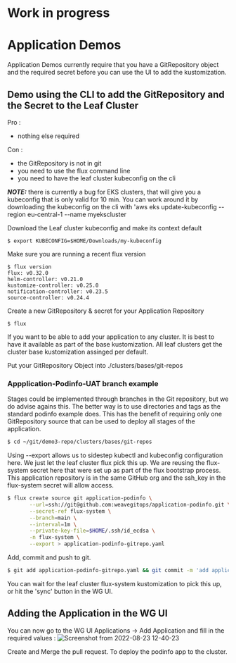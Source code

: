# Work in progress

# Application Demos

Application Demos currently require that you have a GitRepository object and the required secret before you can use the UI to add the kustomization.

## Demo using the CLI to add the GitRepository and the Secret to the Leaf Cluster

Pro : 
- nothing else required

Con : 
- the GitRepository is not in git
- you need to use the flux command line
- you need to have the leaf cluster kubeconfig on the cli

**_NOTE:_** there is currently a bug for EKS clusters, that will give you a kubeconfig that is only valid for 10 min. You can work around it by downloading the kubeconfig on the cli with 'aws eks update-kubeconfig --region eu-central-1 --name myekscluster

Download the Leaf cluster kubeconfig and make its context default
```
$ export KUBECONFIG=$HOME/Downloads/my-kubeconfig
```

Make sure you are running a recent flux version
```
$ flux version
flux: v0.32.0
helm-controller: v0.21.0
kustomize-controller: v0.25.0
notification-controller: v0.23.5
source-controller: v0.24.4
```

Create a new GitRepository & secret for your Application Repository
```
$ flux 
```

If you want to be able to add your application to any cluster. It is best to have it available as part of the base kustomization. All leaf clusters get the cluster base kustomization assinged per default. 

Put your GitRepository Object into ./clusters/bases/git-repos

### Appplication-Podinfo-UAT branch example 

Stages could be implemented through branches in the Git repository, but we do advise agains this. The better way is to use directories and tags as the standard podinfo example does. This has the benefit of requiring only one GitRepository source that can be used to deploy all stages of the application.

```bash
$ cd ~/git/demo3-repo/clusters/bases/git-repos
```

Using --export allows us to sidestep kubectl and kubeconfig configuration here. We just let the leaf cluster flux pick this up. 
We are reusing the flux-system secret here that were set up as part of the flux bootstrap process. This application repository is in the same GitHub org and the ssh_key in the flux-system secret will allow access.

```bash
$ flux create source git application-podinfo \
       --url=ssh://git@github.com:weavegitops/application-podinfo.git \
       --secret-ref flux-system \
       --branch=main \
       --interval=1m \
       --private-key-file=$HOME/.ssh/id_ecdsa \
       -n flux-system \
       --export > application-podinfo-gitrepo.yaml
```

Add, commit and push to git.

```bash
$ git add application-podinfo-gitrepo.yaml && git commit -m 'add application-podinfo-gitrepo.yaml' && git push
```

You can wait for the leaf cluster flux-system kustomization to pick this up, or hit the 'sync' button in the WG UI.

## Adding the Application in the WG UI

You can now go to the WG UI Applications -> Add Application and fill in the required values : 
![Screenshot from 2022-08-23 12-40-23](https://user-images.githubusercontent.com/2788194/186138591-3f2ea82c-f4d6-4189-aa3d-489dbd3fca37.png)

Create and Merge the pull request. To deploy the podinfo app to the cluster.

